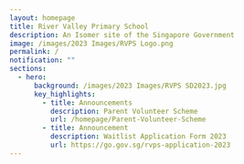 ```yaml
---
layout: homepage
title: River Valley Primary School
description: An Isomer site of the Singapore Government
image: /images/2023 Images/RVPS Logo.png
permalink: /
notification: ""
sections:
  - hero:
      background: /images/2023 Images/RVPS SD2023.jpg
      key_highlights:
        - title: Announcements
          description: Parent Volunteer Scheme
          url: /homepage/Parent-Volunteer-Scheme
        - title: Announcement
          description: Waitlist Application Form 2023
          url: https://go.gov.sg/rvps-application-2023
---
```

